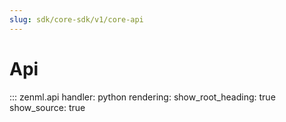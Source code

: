 ```yaml
---
slug: sdk/core-sdk/v1/core-api
---
```


# Api

::: zenml.api
    handler: python
    rendering:
      show_root_heading: true
      show_source: true
